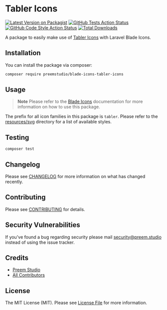 # Tabler Icons

[![Latest Version on Packagist](https://img.shields.io/packagist/v/preemstudio/blade-icons-tabler-icons.svg?style=flat-square)](https://packagist.org/packages/preemstudio/blade-icons-tabler-icons)
[![GitHub Tests Action Status](https://img.shields.io/github/actions/workflow/status/preemstudio/blade-icons-tabler-icons/run-tests.yml?branch=main&label=tests&style=flat-square)](https://github.com/PreemStudio/blade-icons-tabler-icons/actions?query=workflow%3Arun-tests+branch%3Amain)
[![GitHub Code Style Action Status](https://img.shields.io/github/actions/workflow/status/preemstudio/blade-icons-tabler-icons/fix-php-code-style-issues.yml?branch=main&label=code%20style&style=flat-square)](https://github.com/PreemStudio/blade-icons-tabler-icons/actions?query=workflow%3A"Fix+PHP+code+style+issues"+branch%3Amain)
[![Total Downloads](https://img.shields.io/packagist/dt/preemstudio/blade-icons-tabler-icons.svg?style=flat-square)](https://packagist.org/packages/preemstudio/blade-icons-tabler-icons)

A package to easily make use of [Tabler Icons](https://github.com/tabler/tabler-icons) with Laravel Blade Icons.

## Installation

You can install the package via composer:

```bash
composer require preemstudio/blade-icons-tabler-icons
```

## Usage

> **Note**
> Please refer to the [Blade Icons](https://github.com/PreemStudio/blade-icons) documentation for more information on how to use this package.

The prefix for all icon families in this package is `tabler`. Please refer to the [resources/svg](/resources/svg) directory for a list of available styles.

## Testing

```bash
composer test
```

## Changelog

Please see [CHANGELOG](CHANGELOG.md) for more information on what has changed recently.

## Contributing

Please see [CONTRIBUTING](CONTRIBUTING.md) for details.

## Security Vulnerabilities

If you've found a bug regarding security please mail [security@preem.studio](mailto:security@preem.studio) instead of using the issue tracker.

## Credits

- [Preem Studio](https://github.com/PreemStudio)
- [All Contributors](../../contributors)

## License

The MIT License (MIT). Please see [License File](LICENSE.md) for more information.
